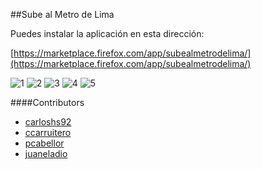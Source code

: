 ##Sube al Metro de Lima

Puedes instalar la aplicación en esta dirección:

[https://marketplace.firefox.com/app/subealmetrodelima/](https://marketplace.firefox.com/app/subealmetrodelima/)

![1](https://raw.github.com/marti1125/SubeAlMetro/master/1.png)
![2](https://raw.github.com/marti1125/SubeAlMetro/master/2.png)
![3](https://raw.github.com/marti1125/SubeAlMetro/master/3.png)
![4](https://raw.github.com/marti1125/SubeAlMetro/master/4.png)
![5](https://raw.github.com/marti1125/SubeAlMetro/master/5.png)

####Contributors
* [carloshs92](https://github.com/carloshs92)
* [ccarruitero](https://github.com/ccarruitero)
* [pcabellor](https://github.com/pcabellor)
* [juaneladio](https://github.com/juaneladio)